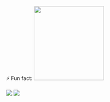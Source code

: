 <div><span aling="centre">⚡ Fun fact:</span> <img aling="left"  width="189" height="200" src ="https://sun9-20.userapi.com/VpcnGI_igS1PldGWmktCH8osQ9AJXTm4y-Q1cQ/EV7iXx53KKE.jpg" /></div>
<br>
<img aling="left" src ="https://github-readme-stats.vercel.app/api?username=Mazel-tovr&count_private=true&show_icons=true&theme=radical" />
<img aling="left" src ="https://github-readme-stats.vercel.app/api/top-langs/?username=Mazel-tovr&layout=compact" />
<!--<img aling="left" src ="https://github-readme-stats.vercel.app/api/wakatime?username=Mazel-Tovr" />
-->


<!--
**Mazel-Tovr/Mazel-Tovr** is a ✨ _special_ ✨ repository because its `README.md` (this file) appears on your GitHub profile.

Here are some ideas to get you started:

- 🔭 I’m currently working on ...
- 🌱 I’m currently learning ...
- 👯 I’m looking to collaborate on ...
- 🤔 I’m looking for help with ...
- 💬 Ask me about ...
- 📫 How to reach me: ...
- 😄 Pronouns: ...
- ⚡ Fun fact: ...
-->
